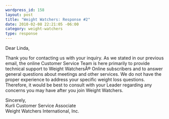 ```yaml
--- 
wordpress_id: 158
layout: post
title: "Weight Watchers: Response #2"
date: 2010-02-08 22:21:05 -06:00
category: weight-watchers
type: response
---
```

Dear Linda,

Thank you for contacting us with your inquiry.  As we stated in our previous email, the online Customer Service Team is here primarily to provide technical support to Weight WatchersÂ® Online subscribers and to answer general questions about meetings and other services.  We do not have the proper experience to address your specific weight loss questions.  Therefore, it would be best to consult with your Leader regarding any concerns you may have after you join Weight Watchers.

Sincerely,  
Kurli 
Customer Service Associate  
Weight Watchers International,  Inc.
